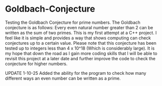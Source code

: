 # Goldbach-Conjecture
Testing the Goldbach Conjecture for prime numbers.
The Goldbach conjecture is as follows: Every even natural number greater than 2 can be written as the sum of two primes.
This is my first attempt at a C++ project. I feel like it is simple and provides a way that shows computing can check conjectures up to a certain value.
Please note that this conjecture has been tested up to integers less than 4 x 10^18 (Which is considerably large). It is my hope that down the road as I gain more coding skills that I will be able to revisit this project at a later date and further improve the code to check the conjecture for higher numbers.

UPDATE 1-10-25
Added the ability for the program to check how many different ways an even number can be written as a prime.
